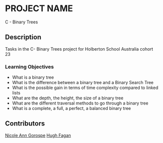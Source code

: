 # PROJECT NAME 
C - Binary Trees 

## Description
Tasks in the C- Binary Trees project for Holberton School Australia cohort 23
### Learning Objectives
- What is a binary tree
- What is the difference between a binary tree and a Binary Search Tree
- What is the possible gain in terms of time complexity compared to linked lists
- What are the depth, the height, the size of a binary tree
- What are the different traversal methods to go through a binary tree
- What is a complete, a full, a perfect, a balanced binary tree

## Contributors
[Nicole Ann Gorospe](https://github.com/NickelannG)
[Hugh Fagan](https://github.com/hugh789)
